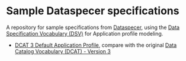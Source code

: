 # Sample Dataspecer specifications
A repository for sample specifications from [Dataspecer](https://dataspecer.com), using the [Data Specification Vocabulary (DSV)](https://w3id.org/dsv#) for Application profile modeling.

- [DCAT 3 Default Application Profile](dcat-dap), compare with the original [Data Catalog Vocabulary (DCAT) - Version 3](https://www.w3.org/TR/vocab-dcat-3/)
